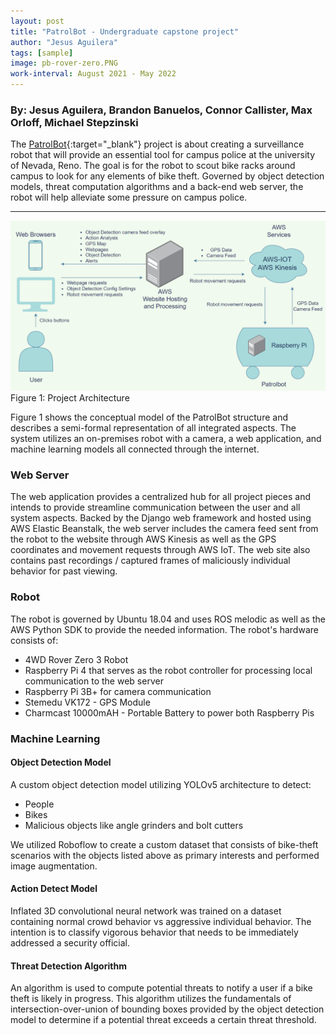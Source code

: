 ```yaml
---
layout: post
title: "PatrolBot - Undergraduate capstone project"
author: "Jesus Aguilera"
tags: [sample]
image: pb-rover-zero.PNG
work-interval: August 2021 - May 2022
---
```

### By: Jesus Aguilera, Brandon Banuelos, Connor Callister, Max Orloff, Michael Stepzinski

The [PatrolBot](https://github.com/jeaguil/patrolbot){:target="_blank"} project is about creating a surveillance robot that will provide an essential
tool for campus police at the university of Nevada, Reno. The goal is for the robot to scout bike racks around campus to look for any elements of
bike theft. Governed by object detection models, threat computation algorithms and a back-end web server,
the robot will help alleviate some pressure on campus police.

---
![Architecture](assets/img/patrolbot-architecture.png)
Figure 1: Project Architecture

Figure 1 shows the conceptual model of the PatrolBot structure and describes a
semi-formal representation of all integrated aspects. The system utilizes an on-premises robot with a camera, a web application, and machine learning models all connected through the internet.

### Web Server

The web application provides a centralized hub for all project pieces and intends to provide streamline communication between the user and all system aspects. Backed by the Django web framework and hosted using AWS Elastic Beanstalk, the web server includes the camera feed sent from the robot to the website through AWS Kinesis as well as the GPS coordinates and movement requests through AWS IoT. The web site also contains past recordings / captured frames of maliciously individual behavior for past viewing.

### Robot

The robot is governed by Ubuntu 18.04 and uses ROS melodic as well as the AWS Python SDK to provide the needed information. The robot's hardware consists of:

* 4WD Rover Zero 3 Robot
* Raspberry Pi 4 that serves as the robot controller for processing local communication to the web server
* Raspberry Pi 3B+ for camera communication
* Stemedu VK172 - GPS Module
* Charmcast 10000mAH - Portable Battery to power both Raspberry Pis

### Machine Learning

#### Object Detection Model

A custom object detection model utilizing YOLOv5 architecture to detect:

* People
* Bikes
* Malicious objects like angle grinders and bolt cutters

We utilized Roboflow to create a custom dataset that consists of bike-theft scenarios with the objects listed above as primary interests and performed image augmentation.

#### Action Detect Model

Inflated 3D convolutional neural network was trained on a dataset containing
normal crowd behavior vs aggressive individual behavior. The intention is to classify vigorous behavior that needs to be immediately addressed a security official.

#### Threat Detection Algorithm

An algorithm is used to compute potential threats to notify a user if a bike theft is likely in progress. This algorithm utilizes the fundamentals of intersection-over-union of bounding boxes provided by the object detection model to determine if a potential threat exceeds a certain threat threshold.
